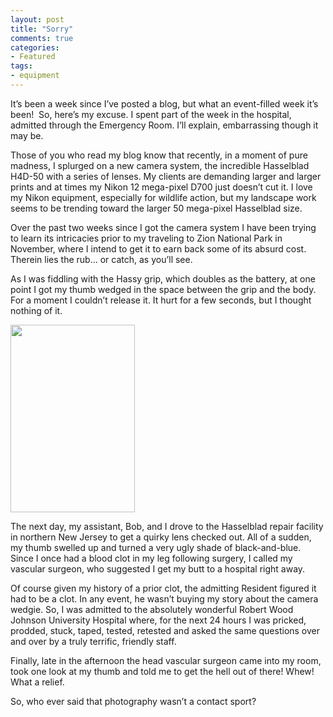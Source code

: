 ```yaml
---
layout: post
title: "Sorry"
comments: true
categories:
- Featured
tags:
- equipment
---
```

It’s been a week since I’ve posted a blog, but what an event-filled week it’s been!  So, here’s my excuse. I spent part of the week in the hospital, admitted through the Emergency Room. I’ll explain, embarrassing though it may be.

Those of you who read my blog know that recently, in a moment of pure madness, I splurged on a new camera system, the incredible Hasselblad H4D-50 with a series of lenses. My clients are demanding larger and larger prints and at times my Nikon 12 mega-pixel D700 just doesn’t cut it. I love my Nikon equipment, especially for wildlife action, but my landscape work seems to be trending toward the larger 50 mega-pixel Hasselblad size.

Over the past two weeks since I got the camera system I have been trying to learn its intricacies prior to my traveling to Zion National Park in November, where I intend to get it to earn back some of its absurd cost. Therein lies the rub… or catch, as you’ll see.

As I was fiddling with the Hassy grip, which doubles as the battery, at one point I got my thumb wedged in the space between the grip and the body. For a moment I couldn’t release it. It hurt for a few seconds, but I thought nothing of it.

<a href="http://blog.lesterpickerphoto.com/wp-content/uploads/2011/10/LAP4066.jpg"><img class="size-medium wp-image-1737" title="_LAP4066" src="http://blog.lesterpickerphoto.com/wp-content/uploads/2011/10/LAP4066-199x300.jpg" alt="" width="199" height="300" /></a>

The next day, my assistant, Bob, and I drove to the Hasselblad repair facility in northern New Jersey to get a quirky lens checked out. All of a sudden, my thumb swelled up and turned a very ugly shade of black-and-blue. Since I once had a blood clot in my leg following surgery, I called my vascular surgeon, who suggested I get my butt to a hospital right away.

Of course given my history of a prior clot, the admitting Resident figured it had to be a clot. In any event, he wasn’t buying my story about the camera wedgie. So, I was admitted to the absolutely wonderful Robert Wood Johnson University Hospital where, for the next 24 hours I was pricked, prodded, stuck, taped, tested, retested and asked the same questions over and over by a truly terrific, friendly staff.

Finally, late in the afternoon the head vascular surgeon came into my room, took one look at my thumb and told me to get the hell out of there! Whew! What a relief.

So, who ever said that photography wasn’t a contact sport?